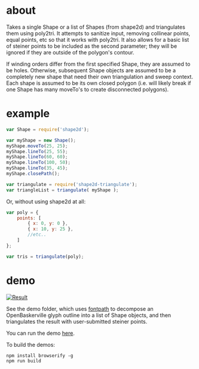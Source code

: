 # about

Takes a single Shape or a list of Shapes (from shape2d) and triangulates them using poly2tri. It attempts to sanitize input, removing collinear points, equal points, etc so that it works with poly2tri. It also allows for a basic list of steiner points to be included as the second parameter; they will be ignored if they are outside of the polygon's contour. 

If winding orders differ from the first specified Shape, they are assumed to be holes. Otherwise, subsequent Shape objects are assumed to be a completely new shape that need their own triangulation and sweep context. Each shape is assumed to be its own closed polygon (i.e. will likely break if one Shape has many moveTo's to create disconnected polygons).

# example

```js
var Shape = require('shape2d');

var myShape = new Shape();
myShape.moveTo(25, 25);
myShape.lineTo(25, 55);
myShape.lineTo(60, 60);
myShape.lineTo(100, 50);
myShape.lineTo(35, 45);
myShape.closePath();

var triangulate = require('shape2d-triangulate');
var triangleList = triangulate( myShape );
```

Or, without using shape2d at all:
```js
var poly = { 
	points: [  
		{ x: 0, y: 0 },
		{ x: 10, y: 25 },
		//etc..
	]
};

var tris = triangulate(poly);
```

# demo

[![Result](http://i.imgur.com/vwJec5B.png)](http://mattdesl.github.io/shape2d-triangulate/demo/glyph.html)

See the demo folder, which uses [fontpath](https://github.com/mattdesl/fontpath) to decompose an OpenBaskerville glyph outline into a list of Shape objects, and then triangulates the result with user-submitted steiner points.  

You can run the demo [here](http://mattdesl.github.io/shape2d-triangulate/demo/glyph.html).

To build the demos:

```
npm install browserify -g
npm run build
```
